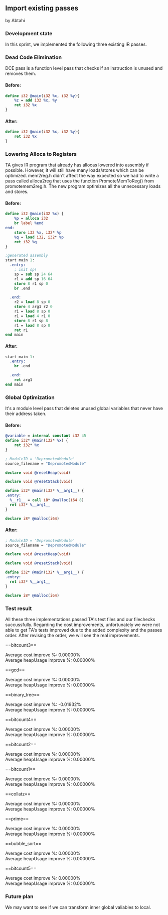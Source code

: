 ## Import existing passes

by Abtahi

### Development state

In this sprint, we implemented the following three existing IR passes.   


### Dead Code Elimination

DCE pass is a function level pass that checks if an instruction is unused and removes them. 
#### Before:

```llvm
define i32 @main(i32 %x, i32 %y){
    %z = add i32 %x, %y
    ret i32 %x
}
```
#### After:

```llvm
define i32 @main(i32 %x, i32 %y){
    ret i32 %x
}
```
### Lowering Alloca to Registers
TA gives IR program that already has allocas lowered into assembly if possible. However, it will still have many loads/stores which can be optimized. mem2reg.h didn't affect the way expected so we had to write a pass called alloca2reg that uses the function PromoteMemToReg() from promotemem2reg.h. The new program optimizes all the unnecessary loads and stores.
#### Before:

```llvm
define i32 @main(i32 %x) {
    %p = alloca i32
    br label %end
end:
    store i32 %x, i32* %p
    %q = load i32, i32* %p
    ret i32 %q
}

;generated assembly
start main 1:
  .entry:
    ; init sp!
    sp = sub sp 24 64
    r1 = add sp 16 64
    store 8 r1 sp 0
    br .end

  .end:
    r2 = load 8 sp 0
    store 4 arg1 r2 0
    r1 = load 8 sp 0
    r1 = load 4 r1 0
    store 8 r1 sp 8
    r1 = load 8 sp 8
    ret r1
end main
```
#### After:

```llvm
start main 1:
  .entry:
    br .end

  .end:
    ret arg1
end main
```


### Global Optimization 
It's a module level pass that deletes unused global variables that never have their address taken.
#### Before:

```llvm
@variable = internal constant i32 45 
define i32* @main(i32* %x) {
    ret i32* %x
}

; ModuleID = 'DepromotedModule'
source_filename = "DepromotedModule"

declare void @resetHeap(void)

declare void @resetStack(void)

define i32* @main(i32* %__arg1__) {
.entry:
  %__r1__ = call i8* @malloc(i64 8)
  ret i32* %__arg1__
}

declare i8* @malloc(i64)
```
#### After:

```llvm
; ModuleID = 'DepromotedModule'
source_filename = "DepromotedModule"

declare void @resetHeap(void)

declare void @resetStack(void)

define i32* @main(i32* %__arg1__) {
.entry:
  ret i32* %__arg1__
}

declare i8* @malloc(i64)
```


### Test result

All these three implementations passed TA's test files and our filechecks succussfully. Regarding the cost improvements, unfortunately we were not able to get TA's tests improved due to the added complexity and the passes order. After revising the order, we will see the real improvements. 

==bitcount3==

Average cost improve %: 0.00000%  
Average heapUsage improve %: 0.00000%

==gcd==

Average cost improve %: 0.00000%  
Average heapUsage improve %: 0.00000%

==binary_tree==

Average cost improve %: -0.01932%  
Average heapUsage improve %: 0.00000%

==bitcount4==

Average cost improve %: 0.00000%  
Average heapUsage improve %: 0.00000%

==bitcount2==

Average cost improve %: 0.00000%  
Average heapUsage improve %: 0.00000%

==bitcount1==

Average cost improve %: 0.00000%  
Average heapUsage improve %: 0.00000%

==collatz==

Average cost improve %: 0.00000%  
Average heapUsage improve %: 0.00000%

==prime==

Average cost improve %: 0.00000%  
Average heapUsage improve %: 0.00000%

==bubble_sort==

Average cost improve %: 0.00000%  
Average heapUsage improve %: 0.00000%

==bitcount5==

Average cost improve %: 0.00000%  
Average heapUsage improve %: 0.00000%


### Future plan

We may want to see if we can transform inner global valiables to local. 
